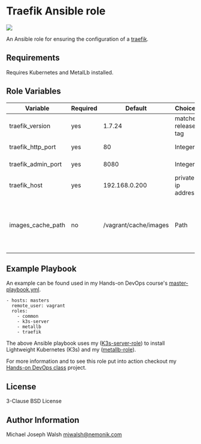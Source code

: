 # Traefik Ansible role

![](https://github.com/nemonik/traefik-role/workflows/Basic%20role%20syntax%20check/badge.svg)

An Ansible role for ensuring the configuration of a [traefik](https://containo.us/traefik/).

## Requirements

Requires Kubernetes and MetalLb installed.

## Role Variables

| Variable                | Required | Default               | Choices             | Comments                                         |
|-------------------------|----------|-----------------------|---------------------|--------------------------------------------------|
| traefik_version         | yes      | 1.7.24                | matches release tag | metallb version to install                       |
| traefik_http_port       | yes      | 80                    | Integer             | configures http port                             |
| traefik_admin_port      | yes      | 8080                  | Integer             | configures admin port                            |
| traefik_host            | yes      | 192.168.0.200         | private ip address  | configures ip address for traefik                |
| images_cache_path       | no       | /vagrant/cache/images | Path                | Path to folder used to cache saved Docker images |

## Example Playbook

An example can be found used in my Hands-on DevOps course's [master-playbook.yml](https://github.com/nemonik/hands-on-DevOps/blob/master/ansible/master-playbook.yml).

```
- hosts: masters
  remote_user: vagrant
  roles:
    - common
    - k3s-server
    - metallb
    - traefik
```

The above Ansible playbook uses my ([K3s-server-role](https://github.com/nemonik/k3s-server-role)) to install Lightweight Kubernetes (K3s) and my ([metallb-role](https://github.com/nemonik/metallb-role)).

For more information and to see this role put into action checkout my [Hands-on DevOps class](https://github.com/nemonik/hands-on-DevOps) project.

## License

3-Clause BSD License

## Author Information

Michael Joseph Walsh <mjwalsh@nemonik.com>

